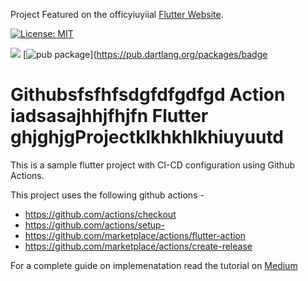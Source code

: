 Project Featured on the officyiuyiial [Flutter Website](https://flutter.dev/docs/deployment/cd).

[![License: MIT](https://img.shields.io/badge/License-MIT-yellow.svg)](https://opensource.org/licenses/MIT)

![](https://github.com/nabilnalakath/flutter-action/workflows/main.yml/badge.svg)
[![pub package](https://img.shields.io/pub/v/badge.svg)](https://pub.dartlang.org/packages/badge




# Githubsfsfhfsdgfdfgdfgd Action iadsasajhhjfhjfn Flutter ghjghjgProjectklkhkhlkhiuyuutd



This is a sample flutter project with CI-CD configuration using Github Actions.

This project uses the following github actions -

* https://github.com/actions/checkout
* https://github.com/actions/setup- 
* https://github.com/marketplace/actions/flutter-action
* https://github.com/marketplace/actions/create-release 

For a complete guide on implemenatation read the tutorial on [Medium](https://medium.com/better-programming/ci-cd-for-flutter-apps-using-github-actions-b833f8f7aac)
